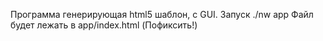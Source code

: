 Программа генерирующая html5 шаблон, с GUI.
Запуск ./nw app
Файл будет лежать в app/index.html (Пофиксить!)
